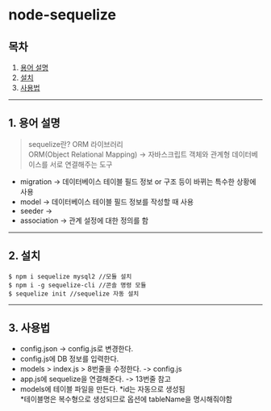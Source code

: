 # node-sequelize

## 목차

1. [용어 설명](#1-용어-설명)
2. [설치](#2-설치)
3. [사용법](#3-사용법)

___

## 1. 용어 설명
> sequelize란? ORM 라이브러리 <br>
  ORM(Object Relational Mapping) -> 자바스크립트 객체와 관계형 데이터베이스를 서로 연결해주는 도구
* migration -> 데이터베이스 테이블 필드 정보 or 구조 등이 바뀌는 특수한 상황에 사용
* model -> 데이터베이스 테이블 필드 정보를 작성할 때 사용
* seeder ->  
* association -> 관계 설정에 대한 정의를 함
    
___

## 2. 설치
```
$ npm i sequelize mysql2 //모듈 설치
$ npm i -g sequelize-cli //콘솔 명령 모듈
$ sequelize init //sequelize 자동 설치
```
___

## 3. 사용법
* config.json -> config.js로 변경한다.
* config.js에 DB 정보를 입력한다.
* models > index.js > 8번줄을 수정한다. -> config.js
* app.js에 sequelize을 연결해준다. -> 13번줄 참고
* models에 테이블 파일을 만든다.
  *id는 자동으로 생성됨 <br>
  *테이블명은 복수형으로 생성되므로 옵션에 tableName을 명시해줘야함 <br>

